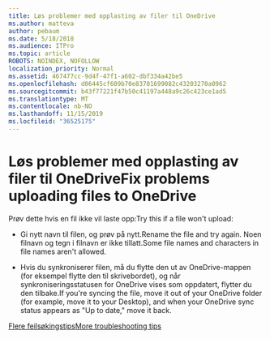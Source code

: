 ```yaml
---
title: Løs problemer med opplasting av filer til OneDrive
ms.author: matteva
author: pebaum
ms.date: 5/18/2018
ms.audience: ITPro
ms.topic: article
ROBOTS: NOINDEX, NOFOLLOW
localization_priority: Normal
ms.assetid: 467477cc-9d4f-47f1-a602-dbf334a42be5
ms.openlocfilehash: d06445cf609b70e83701699082c43203270a0962
ms.sourcegitcommit: b43f77221f47b50c41197a448a9c26c423ce1ad5
ms.translationtype: MT
ms.contentlocale: nb-NO
ms.lasthandoff: 11/15/2019
ms.locfileid: "36525175"
---
```

# <a name="fix-problems-uploading-files-to-onedrive"></a><span data-ttu-id="61d9f-102">Løs problemer med opplasting av filer til OneDrive</span><span class="sxs-lookup"><span data-stu-id="61d9f-102">Fix problems uploading files to OneDrive</span></span>

<span data-ttu-id="61d9f-103">Prøv dette hvis en fil ikke vil laste opp:</span><span class="sxs-lookup"><span data-stu-id="61d9f-103">Try this if a file won't upload:</span></span>
  
- <span data-ttu-id="61d9f-104">Gi nytt navn til filen, og prøv på nytt.</span><span class="sxs-lookup"><span data-stu-id="61d9f-104">Rename the file and try again.</span></span> <span data-ttu-id="61d9f-105">Noen filnavn og tegn i filnavn er ikke tillatt.</span><span class="sxs-lookup"><span data-stu-id="61d9f-105">Some file names and characters in file names aren't allowed.</span></span> 
    
- <span data-ttu-id="61d9f-106">Hvis du synkroniserer filen, må du flytte den ut av OneDrive-mappen (for eksempel flytte den til skrivebordet), og når synkroniseringsstatusen for OneDrive vises som oppdatert, flytter du den tilbake.</span><span class="sxs-lookup"><span data-stu-id="61d9f-106">If you're syncing the file, move it out of your OneDrive folder (for example, move it to your Desktop), and when your OneDrive sync status appears as "Up to date," move it back.</span></span> 
    
[<span data-ttu-id="61d9f-107">Flere feilsøkingstips</span><span class="sxs-lookup"><span data-stu-id="61d9f-107">More troubleshooting tips</span></span>](https://go.microsoft.com/fwlink/?linkid=873155)
  

